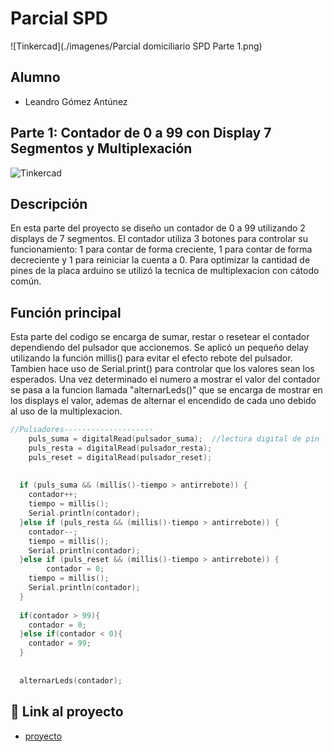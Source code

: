 # Parcial SPD 
![Tinkercad](./imagenes/Parcial domiciliario SPD Parte 1.png)


## Alumno 
- Leandro Gómez Antúnez 


## Parte 1: Contador de 0 a 99 con Display 7 Segmentos y Multiplexación 
![Tinkercad](./img/ContadorBinario.png)


## Descripción
En esta parte del proyecto se diseño un contador de 0 a 99 utilizando 2 displays de 7 segmentos. El contador utiliza 3 botones para controlar su funcionamiento: 1 para contar de forma creciente, 1 para contar de forma decreciente y 1 para reiniciar la cuenta a 0.  Para optimizar la cantidad de pines de la placa arduino se utilizó la tecnica de multiplexacion con cátodo común.

## Función principal
Esta parte del codigo se encarga de sumar, restar o resetear el contador dependiendo del pulsador que accionemos. Se aplicó un pequeño delay utilizando la función millis() para evitar el efecto rebote del pulsador. Tambien hace uso de Serial.print() para controlar que los valores sean los esperados. Una vez determinado el numero a mostrar el valor del contador se pasa a la funcion llamada "alternarLeds()" que se encarga de mostrar en los displays el valor, ademas de alternar el encendido de cada uno debido al uso de la multiplexacion.

```cpp
//Pulsadores--------------------
  	puls_suma = digitalRead(pulsador_suma);  //lectura digital de pin
	puls_resta = digitalRead(pulsador_resta);
  	puls_reset = digitalRead(pulsador_reset);
  
  
  if (puls_suma && (millis()-tiempo > antirrebote)) {
    contador++;
    tiempo = millis();
  	Serial.println(contador);
  }else if (puls_resta && (millis()-tiempo > antirrebote)) {
    contador--;
    tiempo = millis();
  	Serial.println(contador);	
  }else if (puls_reset && (millis()-tiempo > antirrebote)) {
    	contador = 0;
    tiempo = millis();
    Serial.println(contador);
  }
  
  if(contador > 99){
    contador = 0;
  }else if(contador < 0){
    contador = 99;
  }
  
  
  alternarLeds(contador);
```

## :robot: Link al proyecto
- [proyecto](https://www.tinkercad.com/things/8Xpm7Flfr3n-parcial-domiciliario-spd-parte-1/editel?sharecode=JVViB7MPuhPJMNZZktFDwT3zRe2Ar468ZiNAzWNvGbU)
